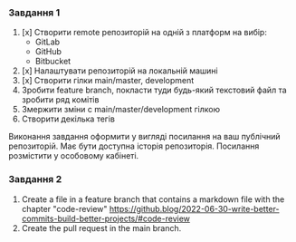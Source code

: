 ### Завдання 1

1. [x] Створити remote репозиторій на одній з платформ на вибір:
    - GitLab
    - GitHub
    - Bitbucket
2. [x] Налаштувати репозиторій на локальній машині
3. [x] Створити гілки main/master, development
4. Зробити feature branch, покласти туди будь-який текстовий файл та зробити ряд комітів
5. Змержити зміни с main/master/development гілкою
6. Створити декілька тегів

Виконання завдання оформити у вигляді посилання на ваш публічний репозиторій. Має бути доступна історія репозиторія. Посилання розмістити у особовому кабінеті.

### Завдання 2

1. Create a file in a feature branch that contains a markdown file with the chapter "code-review"
   https://github.blog/2022-06-30-write-better-commits-build-better-projects/#code-review
2. Create the pull request in the main branch.
